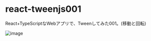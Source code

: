 # react-tweenjs001
React+TypeScriptなWebアプリで、Tweenしてみた001。(移動と回転)

![image](https://github.com/aaaa1597/react-tweenjs001/assets/27885482/e5a5334e-d82e-4e87-86e9-7bc109681d42)

